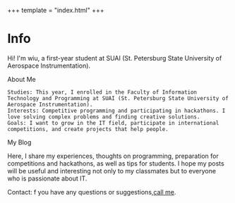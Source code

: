 +++
template = "index.html"
+++

# Info

Hi! I'm wiu, a first-year student at SUAI (St. Petersburg State University of Aerospace Instrumentation).

About Me

    Studies: This year, I enrolled in the Faculty of Information Technology and Programming at SUAI (St. Petersburg State University of Aerospace Instrumentation).
    Interests: Competitive programming and participating in hackathons. I love solving complex problems and finding creative solutions.
    Goals: I want to grow in the IT field, participate in international competitions, and create projects that help people.

My Blog

Here, I share my experiences, thoughts on programming, preparation for competitions and hackathons, as well as tips for students. I hope my posts will be useful and interesting not only to my classmates but to everyone who is passionate about IT.

Contact: f you have any questions or suggestions,[call me](tel:+78887779999).
